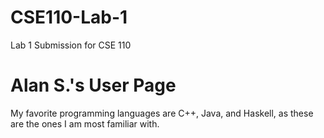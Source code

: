 # CSE110-Lab-1
Lab 1 Submission for CSE 110

# Alan S.'s User Page

My favorite programming languages are C++, Java, and Haskell, as these are the ones I am most familiar with.